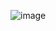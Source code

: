 ![image](https://github.com/Rahul-chaurasiya/Leetcode-Practice-Problem/assets/77222540/7919d157-526f-4ae6-ac28-2cae18dd1bb9)
